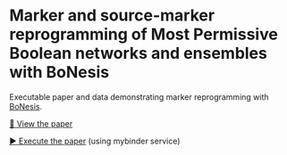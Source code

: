 # Marker and source-marker reprogramming of Most Permissive Boolean networks and ensembles with BoNesis

Executable paper and data demonstrating marker reprogramming with
[BoNesis](https://github.com/bnediction/bonesis).

[:notebook: View the paper](https://nbviewer.org/github/bnediction/reprogramming-with-bonesis/blob/release/paper.ipynb)

[:arrow_forward: Execute the paper](https://mybinder.org/v2/gh/bnediction/reprogramming-with-bonesis/release?urlpath=tree/paper.ipynb) (using mybinder service)
